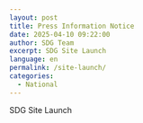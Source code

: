```yaml
---
layout: post
title: Press Information Notice
date: 2025-04-10 09:22:00
author: SDG Team
excerpt: SDG Site Launch
language: en
permalink: /site-launch/
categories:
  - National
---
```

SDG Site Launch
